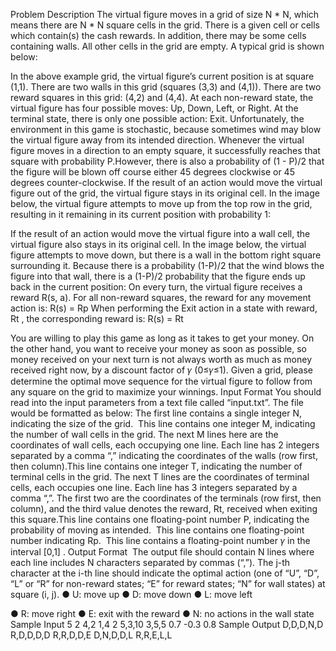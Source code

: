 Problem Description
The virtual figure moves in a grid of size N * N, which means there are N * N square cells in the grid. There is a given cell or cells which contain(s) the cash rewards. In addition, there may be some cells containing walls. All other cells in the grid are empty. A typical grid is shown below:
 
 In the above example grid, the virtual figure’s current position is at square (1,1). There are two walls in this grid (squares (3,3) and (4,1)). There are two reward squares in this grid: (4,2) and (4,4).
At each non-reward state, the virtual figure has four possible moves: Up, Down, Left, or Right. At the terminal state, there is only one possible action: Exit.
Unfortunately, the environment in this game is stochastic, because sometimes wind may blow the virtual figure away from its intended direction. Whenever the virtual figure moves in a direction to an empty square, it successfully reaches that square with probability ​P.​ However, there is also a probability of (1 - ​P​)/2 that the figure will be blown off course either 45 degrees clockwise or 45 degrees counter-clockwise.
If the result of an action would move the virtual figure out of the grid, the virtual figure stays in its original cell. In the image below, the virtual figure attempts to move up from the top row in the grid, resulting in it remaining in its current position with probability 1:
 
  If the result of an action would move the virtual figure into a wall cell, the virtual figure also stays in its original cell. In the image below, the virtual figure attempts to move down, but there is a wall in the bottom right square surrounding it. Because there is a probability (1-P)/2 that the wind blows the figure into that wall, there is a (1-P)/2 probability that the figure ends up back in the current position:
On every turn, the virtual figure receives a reward R(s, a). For all non-reward squares, the reward for any movement action is:
R(s) = Rp
When performing the Exit action in a state with reward, ​Rt​ ,​ the corresponding reward is:
R(s) = Rt
 
 You are willing to play this game as long as it takes to get your money. On the other hand, you want to receive your money as soon as possible, so money received on your next turn is not always worth as much as money received right now, by a discount factor of 𝛾 (0≤𝛾≤1).
Given a grid, please determine the optimal move sequence for the virtual figure to follow from any square on the grid to maximize your winnings.
Input Format
You should read into the input parameters from a text file called “input.txt”. The file would be formatted as below:
<GRID SIZE>​ The first line contains a single integer N, indicating the size of the grid. <WALL STATES NUMBER>​ This line contains one integer M, indicating the number of wall cells in the grid.
<WALL STATES POSITION> ​The next M lines here are the coordinates of wall cells, each occupying one line. Each line has 2 integers separated by a comma “,” indicating the coordinates of the walls (row first, then column).
<TERMINAL STATES NUMBER> ​This line contains one integer T, indicating the number of terminal cells in the grid.
<TERMINAL STATES POSITION> ​The next T lines are the coordinates of terminal cells, each occupies one line. Each line has 3 integers separated by a comma “,”. The first two are the coordinates of the terminals (row first, then column), and the third value denotes the reward, Rt, received when exiting this square.
<TRANSITION MODEL> ​This line contains one floating-point number P, indicating the probability of moving as intended.
<REWARDS>​ This line contains one floating-point number indicating Rp.
<DISCOUNT FACTOR>​ This line contains a floating-point number 𝛾 in the interval [0,1] .
Output Format
<OPTIMAL ACTION GRID>​ The output file should contain N lines where each line includes N characters separated by commas (“,”). The j-th character at the i-th line should indicate the optimal action (one of “U”, “D”, “L” or “R” for non-reward states; “E” for reward states; “N” for wall states) at square (i, j).
● U: move up
● D: move down
● L: move left

● R: move right
● E: exit with the reward
● N: no actions in the wall state
Sample Input
5
2
4,2 1,4
2 5,3,10 3,5,5 0.7 -0.3 0.8
Sample Output
D,D,D,N,D R,D,D,D,D R,R,D,D,E D,N,D,D,L R,R,E,L,L
